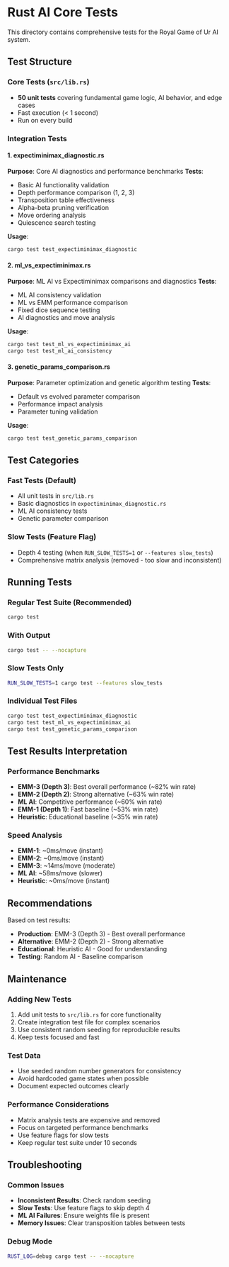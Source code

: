 # Rust AI Core Tests

This directory contains comprehensive tests for the Royal Game of Ur AI system.

## Test Structure

### **Core Tests** (`src/lib.rs`)

- **50 unit tests** covering fundamental game logic, AI behavior, and edge cases
- Fast execution (< 1 second)
- Run on every build

### **Integration Tests**

#### **1. expectiminimax_diagnostic.rs**

**Purpose**: Core AI diagnostics and performance benchmarks
**Tests**:

- Basic AI functionality validation
- Depth performance comparison (1, 2, 3)
- Transposition table effectiveness
- Alpha-beta pruning verification
- Move ordering analysis
- Quiescence search testing

**Usage**:

```bash
cargo test test_expectiminimax_diagnostic
```

#### **2. ml_vs_expectiminimax.rs**

**Purpose**: ML AI vs Expectiminimax comparisons and diagnostics
**Tests**:

- ML AI consistency validation
- ML vs EMM performance comparison
- Fixed dice sequence testing
- AI diagnostics and move analysis

**Usage**:

```bash
cargo test test_ml_vs_expectiminimax_ai
cargo test test_ml_ai_consistency
```

#### **3. genetic_params_comparison.rs**

**Purpose**: Parameter optimization and genetic algorithm testing
**Tests**:

- Default vs evolved parameter comparison
- Performance impact analysis
- Parameter tuning validation

**Usage**:

```bash
cargo test test_genetic_params_comparison
```

## Test Categories

### **Fast Tests** (Default)

- All unit tests in `src/lib.rs`
- Basic diagnostics in `expectiminimax_diagnostic.rs`
- ML AI consistency tests
- Genetic parameter comparison

### **Slow Tests** (Feature Flag)

- Depth 4 testing (when `RUN_SLOW_TESTS=1` or `--features slow_tests`)
- Comprehensive matrix analysis (removed - too slow and inconsistent)

## Running Tests

### **Regular Test Suite** (Recommended)

```bash
cargo test
```

### **With Output**

```bash
cargo test -- --nocapture
```

### **Slow Tests Only**

```bash
RUN_SLOW_TESTS=1 cargo test --features slow_tests
```

### **Individual Test Files**

```bash
cargo test test_expectiminimax_diagnostic
cargo test test_ml_vs_expectiminimax_ai
cargo test test_genetic_params_comparison
```

## Test Results Interpretation

### **Performance Benchmarks**

- **EMM-3 (Depth 3)**: Best overall performance (~82% win rate)
- **EMM-2 (Depth 2)**: Strong alternative (~63% win rate)
- **ML AI**: Competitive performance (~60% win rate)
- **EMM-1 (Depth 1)**: Fast baseline (~53% win rate)
- **Heuristic**: Educational baseline (~35% win rate)

### **Speed Analysis**

- **EMM-1**: ~0ms/move (instant)
- **EMM-2**: ~0ms/move (instant)
- **EMM-3**: ~14ms/move (moderate)
- **ML AI**: ~58ms/move (slower)
- **Heuristic**: ~0ms/move (instant)

## **Recommendations**

Based on test results:

- **Production**: EMM-3 (Depth 3) - Best overall performance
- **Alternative**: EMM-2 (Depth 2) - Strong alternative
- **Educational**: Heuristic AI - Good for understanding
- **Testing**: Random AI - Baseline comparison

## Maintenance

### **Adding New Tests**

1. Add unit tests to `src/lib.rs` for core functionality
2. Create integration test file for complex scenarios
3. Use consistent random seeding for reproducible results
4. Keep tests focused and fast

### **Test Data**

- Use seeded random number generators for consistency
- Avoid hardcoded game states when possible
- Document expected outcomes clearly

### **Performance Considerations**

- Matrix analysis tests are expensive and removed
- Focus on targeted performance benchmarks
- Use feature flags for slow tests
- Keep regular test suite under 10 seconds

## Troubleshooting

### **Common Issues**

- **Inconsistent Results**: Check random seeding
- **Slow Tests**: Use feature flags to skip depth 4
- **ML AI Failures**: Ensure weights file is present
- **Memory Issues**: Clear transposition tables between tests

### **Debug Mode**

```bash
RUST_LOG=debug cargo test -- --nocapture
```
